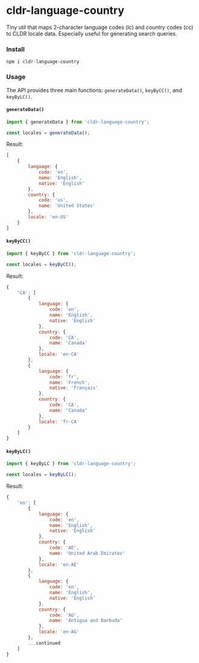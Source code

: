 # cldr-language-country
Tiny util that maps 2-character language codes (lc) and country codes (cc) to CLDR locale data. Especially useful for generating search queries.

### Install
```
npm i cldr-language-country
```

### Usage
The API provides three main functions: `generateData()`, `keyByCC()`, and `keyByLC()`.

#### `generateData()`
```javascript
import { generateData } from 'cldr-language-country';

const locales = generateData();
```
Result:
```javascript
[
    {
        language: {
            code: 'en',
            name: 'English',
            native: 'English'
        },
        country: {
            code: 'us',
            name: 'United States'
        },
        locale: 'en-US'
    } 
]
```

#### `keyByCC()`
```javascript
import { keyByCC } from 'cldr-language-country';

const locales = keyByCC();
```
Result:
```javascript
{
    'CA': [
        {
            language: {
                code: 'en',
                name: 'English',
                native: 'English'
            },
            country: {
                code: 'CA',
                name: 'Canada'
            },
            locale: 'en-CA'
        },
        {
            language: {
                code: 'fr',
                name: 'French',
                native: 'Français'
            },
            country: {
                code: 'CA',
                name: 'Canada'
            },
            locale: 'fr-CA' 
        }
    ]
}
```


#### `keyByLC()`
```javascript
import { keyByLC } from 'cldr-language-country';

const locales = keyByLC();
```
Result:
```javascript
{
    'en': [
        {
            language: {
                code: 'en',
                name: 'English',
                native: 'English'
            },
            country: {
                code: 'AE',
                name: 'United Arab Emirates'
            },
            locale: 'en-AE'
        },
        {
            language: {
                code: 'en',
                name: 'English',
                native: 'English'
            },
            country: {
                code: 'AG',
                name: 'Antigua and Barbuda'
            },
            locale: 'en-AG'
        },
        ...continued
    ]
}
```